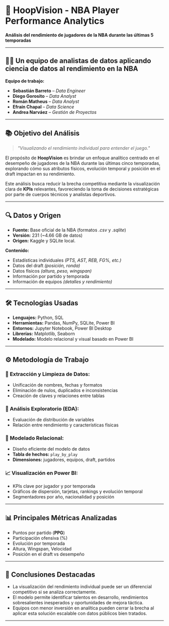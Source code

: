 
# 🏀 **HoopVision - NBA Player Performance Analytics**

**Análisis del rendimiento de jugadores de la NBA durante las últimas 5 temporadas**

---

## 👨‍💻 **Un equipo de analistas de datos aplicando ciencia de datos al rendimiento en la NBA**

**Equipo de trabajo:**

* **Sebastián Barreto** – *Data Engineer*
* **Diego Gorosito** – *Data Analyst*
* **Román Matheus** – *Data Analyst*
* **Efraín Chapal** – *Data Science*
* **Andrea Narváez** – *Gestión de Proyectos*

---

## 📚 **Objetivo del Análisis**

> *"Visualizando el rendimiento individual para entender el juego."*

El propósito de **HoopVision** es brindar un enfoque analítico centrado en el desempeño de jugadores de la NBA durante las últimas cinco temporadas, explorando cómo sus atributos físicos, evolución temporal y posición en el draft impactan en su rendimiento.

Este análisis busca reducir la brecha competitiva mediante la visualización clara de **KPIs** relevantes, favoreciendo la toma de decisiones estratégicas por parte de cuerpos técnicos y analistas deportivos.

---

## 🔍 **Datos y Origen**

* **Fuente:** Base oficial de la NBA (formatos *.csv* y *.sqlite*)
* **Versión:** 231 (\~4.66 GB de datos)
* **Origen:** Kaggle y SQLite local.

**Contenido:**

* Estadísticas individuales *(PTS, AST, REB, FG%, etc.)*
* Datos del draft *(posición, ronda)*
* Datos físicos *(altura, peso, wingspan)*
* Información por partido y temporada
* Información de equipos *(detalles y rendimiento)*

---

## 🛠️ **Tecnologías Usadas**

* **Lenguajes:** Python, SQL
* **Herramientas:** Pandas, NumPy, SQLite, Power BI
* **Entornos:** Jupyter Notebook, Power BI Desktop
* **Librerías:** Matplotlib, Seaborn
* **Modelado:** Modelo relacional y visual basado en Power BI

---

## ⚙️ **Metodología de Trabajo**

### 🧹 Extracción y Limpieza de Datos:

* Unificación de nombres, fechas y formatos
* Eliminación de nulos, duplicados e inconsistencias
* Creación de claves y relaciones entre tablas

### 🔎 Análisis Exploratorio (EDA):

* Evaluación de distribución de variables
* Relación entre rendimiento y características físicas

### 🧩 Modelado Relacional:

* Diseño eficiente del modelo de datos
* **Tabla de hechos:** `play_by_play`
* **Dimensiones:** jugadores, equipos, draft, partidos

### 📈 Visualización en Power BI:

* KPIs clave por jugador y por temporada
* Gráficos de dispersión, tarjetas, rankings y evolución temporal
* Segmentadores por año, nacionalidad y posición

---

## 📊 **Principales Métricas Analizadas**

* Puntos por partido (**PPG**)
* Participación ofensiva (%)
* Evolución por temporada
* Altura, Wingspan, Velocidad
* Posición en el draft vs desempeño

---

## 🚀 **Conclusiones Destacadas**

* La visualización del rendimiento individual puede ser un diferencial competitivo si se analiza correctamente.
* El modelo permite identificar talentos en desarrollo, rendimientos sobresalientes inesperados y oportunidades de mejora táctica.
* Equipos con menor inversión en analítica pueden cerrar la brecha al aplicar esta solución escalable con datos públicos bien tratados.

---

